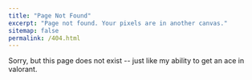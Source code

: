 ```yaml
---
title: "Page Not Found"
excerpt: "Page not found. Your pixels are in another canvas."
sitemap: false
permalink: /404.html
---
```


Sorry, but this page does not exist -- just like my ability to get an ace in valorant.

<script type="text/javascript">
  var GOOG_FIXURL_LANG = 'en';
  var GOOG_FIXURL_SITE = '{{ site.url }}'
</script>
<script type="text/javascript"
  src="//linkhelp.clients.google.com/tbproxy/lh/wm/fixurl.js">
</script>

